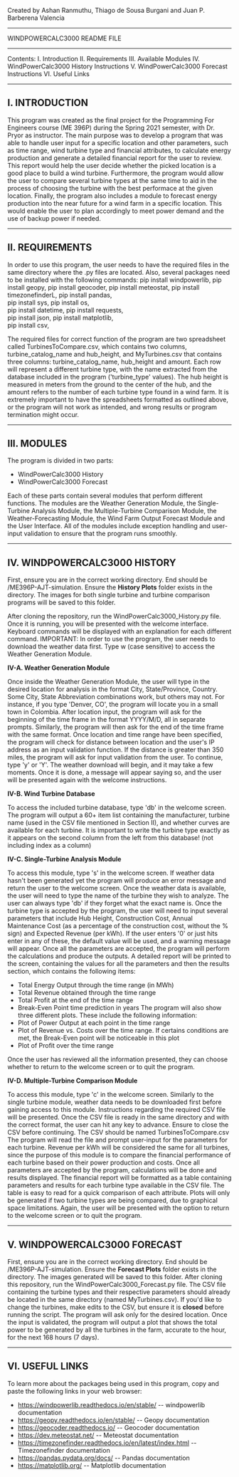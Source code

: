Created by Ashan Ranmuthu, Thiago de Sousa Burgani and Juan P. Barberena Valencia

*****************************
WINDPOWERCALC3000 README FILE
*****************************

Contents:
I.   Introduction
II.  Requirements
III. Available Modules
IV.  WindPowerCalc3000 History Instructions
V.   WindPowerCalc3000 Forecast Instructions
VI.  Useful Links


---------------
I. INTRODUCTION
---------------
This program was created as the final project for the Programming For Engineers course (ME 396P) during the Spring 2021 semester, with Dr. Pryor as instructor.
The main purpose was to develop a program that was able to handle user input for a specific location and other parameters, such as time range, wind turbine type and financial attributes,
to calculate energy production and generate a detailed financial report for the user to review. This report would help the user decide whether the picked location is a good place to 
build a wind turbine. Furthermore, the program would allow the user to compare several turbine types at the same time to aid in the process of choosing the turbine with the best
performace at the given location. Finally, the program also includes a module to forecast energy production into the near future for a wind farm in a specific location. This would enable
the user to plan accordingly to meet power demand and the use of backup power if needed.

----------------
II. REQUIREMENTS
----------------
In order to use this program, the user needs to have the required files in the same directory where the .py files are located. Also, several packages need to be installed with the 
following commands:
  pip install windpowerlib,
  pip install geopy,
  pip install geocoder,
  pip install meteostat,
  pip install timezonefinderL,
  pip install pandas,        
  pip install sys,
  pip install os,            
  pip install datetime,
  pip install requests,        
  pip install json,
  pip install matplotlib,        
  pip install csv,
  
The required files for correct function of the program are two spreadsheet called TurbinesToCompare.csv, which contains two columns, turbine_catalog_name and hub_height, and MyTurbines.csv that contains three columns: turbine_catalog_name, hub_height and amount.
Each row will represent a different turbine type, with the name extracted from the database included in the program ('turbine_type' values). The hub height is measured in meters from
the ground to the center of the hub, and the amount refers to the number of each turbine type found in a wind farm. 
It is extremely important to have the spreadsheets formatted as outlined above, or the program will not work as intended, and wrong results or program termination might occur.

------------
III. MODULES
------------
The program is divided in two parts: 
- WindPowerCalc3000 History
- WindPowerCalc3000 Forecast

Each of these parts contain several modules that perform different functions. The modules are the Weather Generation Module, the Single-Turbine Analysis Module, the Multiple-Turbine
Comparison Module, the Weather-Forecasting Module, the Wind Farm Output Forecast Module and the User Interface. All of the modules include exception handling and user-input validation
to ensure that the program runs smoothly.

-----------------------------
IV. WINDPOWERCALC3000 HISTORY
-----------------------------
First, ensure you are in the correct working directory. End should be /ME396P-AJT-simulation. Ensure the **History Plots** folder exists in the directory. The images for both single turbine and turbine comparison programs will be saved to this folder.

After cloning the repository, run the WindPowerCalc3000_History.py file. Once it is running, you will be presented with the welcome interface. Keyboard commands will be displayed with an explanation for each different command. 
IMPORTANT: In order to use the program, the user needs to download the weather data first. Type w (case sensitive) to access the Weather Generation Module.

**IV-A. Weather Generation Module**

Once inside the Weather Generation Module, the user will type in the desired location for analysis in the format City, State/Province, Country. Some City, State Abbreviation
combinations work, but others may not. For instance, if you type 'Denver, CO', the program will locate you in a small town in Colombia. After location input, the program will ask
for the beginning of the time frame in the format YYYY/M/D, all in separate prompts. Similarly, the program will then ask for the end of the time frame with the same format.
Once location and time range have been specified, the program will check for distance between location and the user's IP address as an input validation function. If the distance is
greater than 350 miles, the program will ask for input validation from the user. To continue, type 'y' or 'Y'. The weather download will begin, and it may take a few moments. 
Once it is done, a message will appear saying so, and the user will be presented again with the welcome instructions.

**IV-B. Wind Turbine Database**

To access the included turbine database, type 'db' in the welcome screen. The program will output a 60+ item list containing the manufacturer, turbine name (used in the CSV file 
mentioned in Section II), and whether curves are available for each turbine. It is important to write the turbine type exactly as it appears on the second column from the left from this database! (not including index as a column)

**IV-C. Single-Turbine Analysis Module**

To access this module, type 's' in the welcome screen. If weather data hasn't been generated yet the program will produce an error message and return the user to the welcome screen. 
Once the weather data is available, the user will need to type the name of the turbine they wish to analyze. The user can always type 'db' if they forget what the exact name is.
Once the turbine type is accepted by the program, the user will need to input several parameters that include Hub Height, Construction Cost, Annual Maintenance Cost (as a percentage
of the construction cost, without the % sign) and Expected Revenue (per kWh). If the user enters '0' or just hits enter in any of these, the default value will be used, and a 
warning message will appear.
Once all the parameters are accepted, the program will perform the calculations and produce the outputs. A detailed report will be printed to the screen, containing the values for all
the parameters and then the results section, which contains the following items:
 - Total Energy Output through the time range (in MWh)
 - Total Revenue obtained through the time range
 - Total Profit at the end of the time range
 - Break-Even Point time prediction in years
The program will also show three different plots. These include the following information:
 - Plot of Power Output at each point in the time range
 - Plot of Revenue vs. Costs over the time range. If certains conditions are met, the Break-Even point will be noticeable in this plot
 - Plot of Profit over the time range

Once the user has reviewed all the information presented, they can choose whether to return to the welcome screen or to quit the program.

**IV-D. Multiple-Turbine Comparison Module**

To access this module, type 'c' in the welcome screen. Similarly to the single turbine module, weather data needs to be downloaded first before gaining access to this module.
Instructions regarding the required CSV file will be presented. Once the CSV file is ready in the same directory and with the correct format, the user can hit any key to advance. Ensure to close the CSV before continuing. The CSV should be named TurbinesToCompare.csv The
program will read the file and prompt user-input for the parameters for each turbine. Revenue per kWh will be considered the same for all turbines, since the purpose of this module
is to compare the financial performance of each turbine based on their power production and costs. Once all parameters are accepted by the program, calculations will be done and 
results displayed. The financial report will be formatted as a table containing parameters and results for each turbine type available in the CSV file. The table is easy to read
for a quick comparison of each attribute. 
Plots will only be generated if two turbine types are being compared, due to graphical space limitations.
Again, the user will be presented with the option to return to the welcome screen or to quit the program.

-----------------------------
V. WINDPOWERCALC3000 FORECAST
-----------------------------
First, ensure you are in the correct working directory. End should be /ME396P-AJT-simulation. Ensure the **Forecast Plots** folder exists in the directory. The images generated will be saved to this folder.
After cloning this repository, run the WindPowerCalc3000_Forecast.py file. The CSV file containing the turbine types and their respective parameters should already be located in the same directory (named MyTurbines.csv). If you'd like to change the turbines, make edits to the CSV, but ensure it is **closed** before running the script.
The program will ask only for the desired location. Once the input is validated, the program will output a plot that shows the total power to be generated by all the turbines in the farm, accurate to the hour, for the next 168 hours (7 days).

----------------
VI. USEFUL LINKS
----------------
To learn more about the packages being used in this program, copy and paste the following links in your web browser:
- https://windpowerlib.readthedocs.io/en/stable/                  -- windpowerlib documentation
- https://geopy.readthedocs.io/en/stable/                         -- Geopy documentation
- https://geocoder.readthedocs.io/                                -- Geocoder documentation
- https://dev.meteostat.net/                                      -- Meteostat documentation
- https://timezonefinder.readthedocs.io/en/latest/index.html      -- Timezonefinder documentation
- https://pandas.pydata.org/docs/                                 -- Pandas documentation
- https://matplotlib.org/                                         -- Matplotlib documentation

